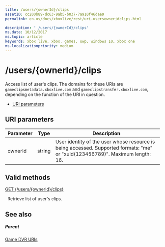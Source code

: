 ```yaml
---
title: /users/{ownerId}/clips
assetID: cc200b89-dc63-9ab5-b037-7a910f46dae9
permalink: en-us/docs/xboxlive/rest/uri-usersowneridclips.html

description: ' /users/{ownerId}/clips'
ms.date: 10/12/2017
ms.topic: article
keywords: xbox live, xbox, games, uwp, windows 10, xbox one
ms.localizationpriority: medium
---
```

# /users/{ownerId}/clips
Access list of user's clips. 
The domains for these URIs are `gameclipsmetadata.xboxlive.com` and `gameclipstransfer.xboxlive.com`, depending on the function of the URI in question.
 
  * [URI parameters](#ID4EX)
 
<a id="ID4EX"></a>

 
## URI parameters
 
| Parameter| Type| Description| 
| --- | --- | --- | 
| ownerId| string| User identity of the user whose resource is being accessed. Supported formats: "me" or "xuid(123456789)". Maximum length: 16.| 
  
<a id="ID4EVB"></a>

 
## Valid methods

[GET (/users/{ownerId}/clips)](uri-usersowneridclipsget.md)

&nbsp;&nbsp;Retrieve list of user's clips.
 
<a id="ID4E6B"></a>

 
## See also
 
<a id="ID4EBC"></a>

 
##### Parent 

[Game DVR URIs](atoc-reference-dvr.md)

   